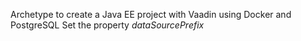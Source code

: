Archetype to create a Java EE project with Vaadin using Docker and PostgreSQL
Set the property *dataSourcePrefix*